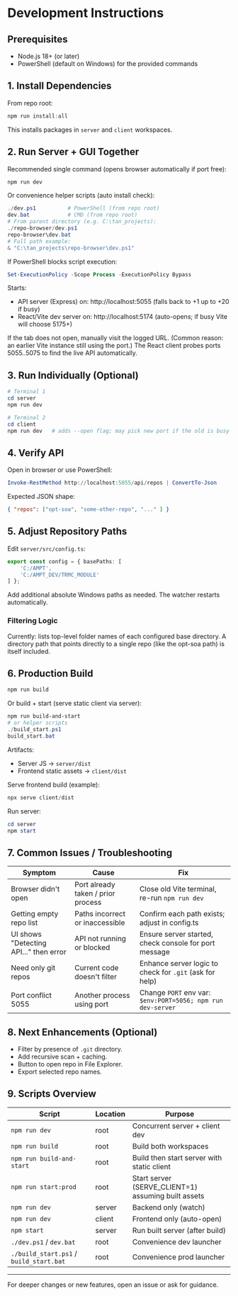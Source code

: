 # Development Instructions

## Prerequisites
- Node.js 18+ (or later)
- PowerShell (default on Windows) for the provided commands

## 1. Install Dependencies
From repo root:
```powershell
npm run install:all
```
This installs packages in `server` and `client` workspaces.

## 2. Run Server + GUI Together
Recommended single command (opens browser automatically if port free):
```powershell
npm run dev
```
Or convenience helper scripts (auto install check):
```powershell
./dev.ps1          # PowerShell (from repo root)
dev.bat            # CMD (from repo root)
# From parent directory (e.g. C:\tan_projects):
./repo-browser/dev.ps1
repo-browser\dev.bat
# Full path example:
& "C:\tan_projects\repo-browser\dev.ps1"
```
If PowerShell blocks script execution:
```powershell
Set-ExecutionPolicy -Scope Process -ExecutionPolicy Bypass
```
Starts:
- API server (Express) on: http://localhost:5055 (falls back to +1 up to +20 if busy)
- React/Vite dev server on: http://localhost:5174 (auto-opens; if busy Vite will choose 5175+)

If the tab does not open, manually visit the logged URL. (Common reason: an earlier Vite instance still using the port.) The React client probes ports 5055..5075 to find the live API automatically.

## 3. Run Individually (Optional)
```powershell
# Terminal 1
cd server
npm run dev

# Terminal 2
cd client
npm run dev   # adds --open flag; may pick new port if the old is busy
```

## 4. Verify API
Open in browser or use PowerShell:
```powershell
Invoke-RestMethod http://localhost:5055/api/repos | ConvertTo-Json
```
Expected JSON shape:
```json
{ "repos": ["opt-soa", "some-other-repo", "..." ] }
```

## 5. Adjust Repository Paths
Edit `server/src/config.ts`:
```ts
export const config = { basePaths: [
	'C:/AMPT',
	'C:/AMPT_DEV/TRMC_MODULE'
] };
```
Add additional absolute Windows paths as needed. The watcher restarts automatically.

### Filtering Logic
Currently: lists top-level folder names of each configured base directory. A directory path that points directly to a single repo (like the opt-soa path) is itself included.

## 6. Production Build
```powershell
npm run build
```
Or build + start (serve static client via server):
```powershell
npm run build-and-start
# or helper scripts
./build_start.ps1
build_start.bat
```
Artifacts:
- Server JS -> `server/dist`
- Frontend static assets -> `client/dist`

Serve frontend build (example):
```powershell
npx serve client/dist
```
Run server:
```powershell
cd server
npm start
```

## 7. Common Issues / Troubleshooting
| Symptom | Cause | Fix |
|---------|-------|-----|
| Browser didn\'t open | Port already taken / prior process | Close old Vite terminal, re-run `npm run dev` |
| Getting empty repo list | Paths incorrect or inaccessible | Confirm each path exists; adjust in config.ts |
| UI shows "Detecting API..." then error | API not running or blocked | Ensure server started, check console for port message |
| Need only git repos | Current code doesn\'t filter | Enhance server logic to check for `.git` (ask for help) |
| Port conflict 5055 | Another process using port | Change `PORT` env var: `$env:PORT=5056; npm run dev-server` |

## 8. Next Enhancements (Optional)
- Filter by presence of `.git` directory.
- Add recursive scan + caching.
- Button to open repo in File Explorer.
- Export selected repo names.

## 9. Scripts Overview
| Script | Location | Purpose |
|--------|----------|---------|
| `npm run dev` | root | Concurrent server + client dev |
| `npm run build` | root | Build both workspaces |
| `npm run build-and-start` | root | Build then start server with static client |
| `npm run start:prod` | root | Start server (SERVE_CLIENT=1) assuming built assets |
| `npm run dev` | server | Backend only (watch) |
| `npm run dev` | client | Frontend only (auto-open) |
| `npm start` | server | Run built server (after build) |
| `./dev.ps1` / `dev.bat` | root | Convenience dev launcher |
| `./build_start.ps1` / `build_start.bat` | root | Convenience prod launcher |

---
For deeper changes or new features, open an issue or ask for guidance.

